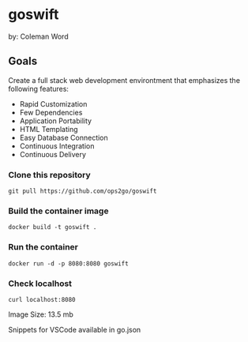 # goswift
by: Coleman Word


## Goals
Create a full stack web development environtment that emphasizes the following features:
* Rapid Customization
* Few Dependencies
* Application Portability
* HTML Templating
* Easy Database Connection
* Continuous Integration
* Continuous Delivery

### Clone this repository
```
git pull https://github.com/ops2go/goswift

```
### Build the container image

```
docker build -t goswift .
```
### Run the container
```
docker run -d -p 8080:8080 goswift
```
### Check localhost
```
curl localhost:8080
```


Image Size: 13.5 mb

Snippets for VSCode available in go.json